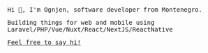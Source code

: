 <samp>

<p align="left" style="font-family: monospace;">Hi 👋, I'm Ognjen, software developer from Montenegro.</h3>

<p style="font-family: monospace;">Building things for web and mobile using Laravel/PHP/Vue/Nuxt/React/NextJS/ReactNative </p>

<a href="mailto:opejovic@gmail.com" target="_blank">Feel free to say hi!</a>
</samp>
